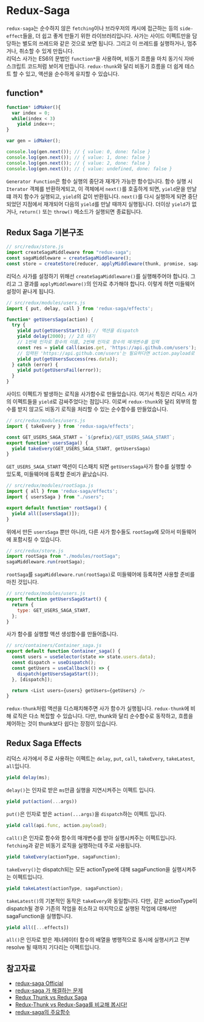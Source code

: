 # Redux-Saga
`redux-saga`는 순수하지 않은 `fetching`이나 브라우저의 캐시에 접근하는 등의 `side-effect`들을, 더 쉽고 좋게 만들기 위한 라이브러리입니다. 사가는 사이드 이펙트만을 담당하는 별도의 쓰레드와 같은 것으로 보면 됩니다. 그리고 이 쓰레드를 실행하거나, 멈추거나, 취소할 수 있게 만듭니다.  
리덕스 사가는 ES6의 문법인 `function*`을 사용하며, 비동기 흐름을 마치 동기식 자바스크립트 코드처럼 보이게 만듭니다. `redux-thunk`와 달리 비동기 흐름을 더 쉽게 테스트 할 수 있고, 액션을 순수하게 유지할 수 있습니다.

## function*
```javascript
function* idMaker(){
  var index = 0;
  while(index < 3)
    yield index++;
}

var gen = idMaker();

console.log(gen.next()); // { value: 0, done: false }
console.log(gen.next()); // { value: 1, done: false }
console.log(gen.next()); // { value: 2, done: false }
console.log(gen.next()); // { value: undefined, done: false }
```
`Generator Function`은 함수 실행의 중단과 재개가 가능한 함수입니다. 함수 실행 시 `Iterator` 객체를 반환하게되고, 이 객체에서 `next()`를 호출하게 되면, `yield`문을 만날떄 까지 함수가 실행되고, `yield`의 값이 반환됩니다. `next()`를 다시 실행하게 되면 중단되었던 지점에서 재개되어 다음의 `yield`를 만날 때까지 실행됩니다. 더이상 `yield`가 없거나, `return()` 또는 `throw()` 메소드가 실행되면 종료됩니다.

## Redux Saga 기본구조
```javascript
// src/redux/store.js
import createSagaMiddleware from "redux-saga";
const sagaMiddleware = createSagaMiddleware();
const store = createStore(reducer, applyMiddleware(thunk, promise, sagaMiddleware));
```
리덕스 사가를 설정하기 위해선 `createSagaMiddleware()`를 실행해주어야 합니다. 그리고 그 결과를 `applyMiddleware()`의 인자로 추가해야 합니다. 이렇게 하면 미들웨어 설정이 끝나게 됩니다.

```javascript
// src/redux/modules/users.js
import { put, delay, call } from 'redux-saga/effects';

function* getUsersSaga(action) {
  try {
    yield put(getUsersStart()); // 액션을 dispatch
    yield delay(2000); // 2초 대기
    // 1번째 인자로 함수의 이름, 2번째 인자로 함수의 매개변수를 입력
    const res = yield call(axios.get, 'https://api.github.com/users');
    // 입력된 'https://api.github.com/users'는 필요하다면 action.payload로 전달받을 수 있습니다.
    yield put(getUsersSuccess(res.data));
  } catch (error) {
    yield put(getUsersFail(error));
  }
}
```
사이드 이펙트가 발생하는 로직을 사가함수로 만들었습니다. 여기서 특징은 리덕스 사가의 이펙트들을 `yield`로 감싸주었다는 점입니다. 이로써 `redux-thunk`와 달리 외부의 함수를 받지 않고도 비동기 로직을 처리할 수 있는 순수함수를 만들었습니다.

```javascript
// src/redux/modules/users.js
import { takeEvery } from 'redux-saga/effects';

const GET_USERS_SAGA_START = `${prefix}/GET_USERS_SAGA_START`;
export function* usersSaga() {
  yield takeEvery(GET_USERS_SAGA_START, getUsersSaga)
}
```
`GET_USERS_SAGA_START` 액션이 디스패치 되면 `getUsersSaga`사가 함수를 실행할 수 있도록, 미들웨어에 등록할 준비가 끝났습니다.

```javascript
// src/redux/modules/rootSaga.js
import { all } from 'redux-saga/effects';
import { usersSaga } from "./users";

export default function* rootSaga() {
  yield all([usersSaga()]);
}
```
위에서 만든 `usersSaga` 뿐만 아니라, 다른 사가 함수들도 `rootSaga`에 모아서 미들웨어에 포함시킬 수 있습니다.

```javascript
// src/redux/store.js
import rootSaga from "./modules/rootSaga";
sagaMiddleware.run(rootSaga);
```
`rootSaga`를 `sagaMiddleware.run(rootSaga)`로 미들웨어에 등록하면 사용할 준비를 마친 것입니다.

```javascript
// src/redux/modules/users.js
export function getUsersSagaStart() {
  return {
    type: GET_USERS_SAGA_START,
  };
}
```
사가 함수를 실행할 액션 생성함수를 만들어줍니다.

```javascript
// src/containers/Container_saga.js
export default function Container_saga() {
  const users = useSelector(state => state.users.data);
  const dispatch = useDispatch();
  const getUsers = useCallback(() => {
    dispatch(getUsersSagaStart());
  }, [dispatch]);

  return <List users={users} getUsers={getUsers} />
}
```
`redux-thunk`처럼 액션을 디스패치해주면 사가 함수가 실행됩니다. `redux-thunk`에 비해 로직은 다소 복잡할 수 있습니다. 다만, thunk와 달리 순수함수로 동작하고, 흐름을 제어하는 것이 thunk보다 쉽다는 장점이 있습니다.

## Redux Saga Effects
리덕스 사가에서 주로 사용하는 이펙트는 `delay`, `put`, `call`, `takeEvery`, `takeLatest`, `all`입니다.
```javascript
yield delay(ms);
```
`delay()`는 인자로 받은 `ms`만큼 실행을 지연시켜주는 이펙트 입니다.

```javascript
yield put(action(...args))
```
`put()`은 인자로 받은 `action(...args)`을 `dispatch`하는 이펙트 입니다.

```javascript
yield call(api.func, action.payload);
```
`call()`은 인자로 함수와 함수의 매개변수를 받아 실행시켜주는 이펙트입니다. `fetching`과 같은 비동기 로직을 실행하는데 주로 사용됩니다.

```javascript
yield takeEvery(actionType, sagaFunction);
```
`takeEvery()`는 dispatch되는 모든 actionType에 대해 sagaFunction을 실행시켜주는 이펙트입니다.

```javascript
yield takeLatest(actionType, sagaFunction);
```
`takeLatest()`의 기본적인 동작은 `takeEvery`와 동일합니다. 다만, 같은 actionType이 dispatch될 경우 기존의 작업을 취소하고 마지막으로 실행된 작업에 대해서만 sagaFunction을 실행합니다.

```javascript
yield all([...effects])
```
`all()`은 인자로 받은 제너레이터 함수의 배열을 병행적으로 동시에 실행시키고 전부 resolve 될 때까지 기다리는 이펙트입니다.

## 참고자료
- [redux-saga Official](https://mskims.github.io/redux-saga-in-korean/)
- [redux-saga 가 해결하는 문제](https://min9nim.vercel.app/2020-04-23-redux-saga/)
- [Redux Thunk vs Redux Saga](https://dev-recruiting.ringleplus.com/4850db36-7f98-4b27-8112-e152a1a2ab5b)
- [Redux-Thunk vs Redux-Saga를 비교해 봅시다!](https://velog.io/@dongwon2/Redux-Thunk-vs-Redux-Saga를-비교해-봅시다-)
- [redux-saga의 주요함수](https://sustainable-dev.tistory.com/94)
